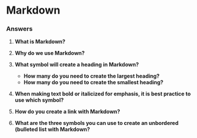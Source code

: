 # Markdown



### Answers

1. **What is Markdown?**

2. **Why do we use Markdown?**

3. **What symbol will create a heading in Markdown?**
    - **How many do you need to create the largest heading?**
    - **How many do you need to create the smallest heading?**

4. **When making text bold or italicized for emphasis, it is best practice to use which symbol?**

5. **How do you create a link with Markdown?**

6. **What are the three symbols you can use to create an unbordered (bulleted list with Markdown?**

